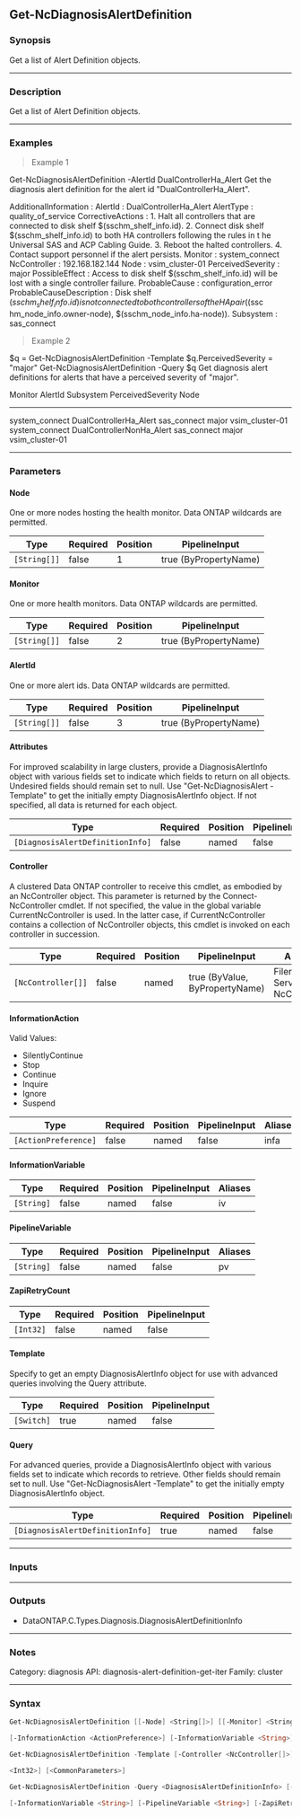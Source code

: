 Get-NcDiagnosisAlertDefinition
------------------------------

### Synopsis
Get a list of Alert Definition objects.

---

### Description

Get a list of Alert Definition objects.

---

### Examples
> Example 1

Get-NcDiagnosisAlertDefinition  -AlertId DualControllerHa_Alert
Get the diagnosis alert definition for the alert id "DualControllerHa_Alert".

AdditionalInformation    :
AlertId                  : DualControllerHa_Alert
AlertType                : quality_of_service
CorrectiveActions        : 1. Halt all controllers that are connected to disk shelf $(sschm_shelf_info.id).
                           2. Connect disk shelf $(sschm_shelf_info.id) to both HA controllers following the rules in t
                           he Universal SAS and ACP Cabling Guide.
                           3. Reboot the halted controllers.
                           4. Contact support personnel if the alert persists.
Monitor                  : system_connect
NcController             : 192.168.182.144
Node                     : vsim_cluster-01
PerceivedSeverity        : major
PossibleEffect           : Access to disk shelf $(sschm_shelf_info.id) will be lost with a single controller failure.
ProbableCause            : configuration_error
ProbableCauseDescription : Disk shelf $(sschm_shelf_info.id) is not connected to both controllers of the HA pair ($(ssc
                           hm_node_info.owner-node), $(sschm_node_info.ha-node)).
Subsystem                : sas_connect

> Example 2

$q = Get-NcDiagnosisAlertDefinition -Template
$q.PerceivedSeverity = "major"
Get-NcDiagnosisAlertDefinition -Query $q
Get diagnosis alert definitions for alerts that have a perceived severity of "major".

Monitor          AlertId                          Subsystem          PerceivedSeverity  Node
-------          -------                          ---------          -----------------  ----
system_connect   DualControllerHa_Alert           sas_connect        major              vsim_cluster-01
system_connect   DualControllerNonHa_Alert        sas_connect        major              vsim_cluster-01

---

### Parameters
#### **Node**
One or more nodes hosting the health monitor.  Data ONTAP wildcards are permitted.

|Type        |Required|Position|PipelineInput        |
|------------|--------|--------|---------------------|
|`[String[]]`|false   |1       |true (ByPropertyName)|

#### **Monitor**
One or more health monitors.  Data ONTAP wildcards are permitted.

|Type        |Required|Position|PipelineInput        |
|------------|--------|--------|---------------------|
|`[String[]]`|false   |2       |true (ByPropertyName)|

#### **AlertId**
One or more alert ids.  Data ONTAP wildcards are permitted.

|Type        |Required|Position|PipelineInput        |
|------------|--------|--------|---------------------|
|`[String[]]`|false   |3       |true (ByPropertyName)|

#### **Attributes**
For improved scalability in large clusters, provide a DiagnosisAlertInfo object with various fields set to indicate which fields to return on all objects.  Undesired fields should remain set to null.  Use "Get-NcDiagnosisAlert -Template" to get the initially empty DiagnosisAlertInfo object.  If not specified, all data is returned for each object.

|Type                            |Required|Position|PipelineInput|
|--------------------------------|--------|--------|-------------|
|`[DiagnosisAlertDefinitionInfo]`|false   |named   |false        |

#### **Controller**
A clustered Data ONTAP controller to receive this cmdlet, as embodied by an NcController object.  This parameter is returned by the Connect-NcController cmdlet.  If not specified, the value in the global variable CurrentNcController is used.  In the latter case, if CurrentNcController contains a collection of NcController objects, this cmdlet is invoked on each controller in succession.

|Type              |Required|Position|PipelineInput                 |Aliases                          |
|------------------|--------|--------|------------------------------|---------------------------------|
|`[NcController[]]`|false   |named   |true (ByValue, ByPropertyName)|Filer<br/>Server<br/>NcController|

#### **InformationAction**

Valid Values:

* SilentlyContinue
* Stop
* Continue
* Inquire
* Ignore
* Suspend

|Type                |Required|Position|PipelineInput|Aliases|
|--------------------|--------|--------|-------------|-------|
|`[ActionPreference]`|false   |named   |false        |infa   |

#### **InformationVariable**

|Type      |Required|Position|PipelineInput|Aliases|
|----------|--------|--------|-------------|-------|
|`[String]`|false   |named   |false        |iv     |

#### **PipelineVariable**

|Type      |Required|Position|PipelineInput|Aliases|
|----------|--------|--------|-------------|-------|
|`[String]`|false   |named   |false        |pv     |

#### **ZapiRetryCount**

|Type     |Required|Position|PipelineInput|
|---------|--------|--------|-------------|
|`[Int32]`|false   |named   |false        |

#### **Template**
Specify to get an empty DiagnosisAlertInfo object for use with advanced queries involving the Query attribute.

|Type      |Required|Position|PipelineInput|
|----------|--------|--------|-------------|
|`[Switch]`|true    |named   |false        |

#### **Query**
For advanced queries, provide a DiagnosisAlertInfo object with various fields set to indicate which records to retrieve.  Other fields should remain set to null.  Use "Get-NcDiagnosisAlert -Template" to get the initially empty DiagnosisAlertInfo object.

|Type                            |Required|Position|PipelineInput|
|--------------------------------|--------|--------|-------------|
|`[DiagnosisAlertDefinitionInfo]`|true    |named   |false        |

---

### Inputs

---

### Outputs
* DataONTAP.C.Types.Diagnosis.DiagnosisAlertDefinitionInfo

---

### Notes
Category: diagnosis
API: diagnosis-alert-definition-get-iter
Family: cluster

---

### Syntax
```PowerShell
Get-NcDiagnosisAlertDefinition [[-Node] <String[]>] [[-Monitor] <String[]>] [[-AlertId] <String[]>] [-Attributes <DiagnosisAlertDefinitionInfo>] [-Controller <NcController[]>] 
```
```PowerShell
[-InformationAction <ActionPreference>] [-InformationVariable <String>] [-PipelineVariable <String>] [-ZapiRetryCount <Int32>] [<CommonParameters>]
```
```PowerShell
Get-NcDiagnosisAlertDefinition -Template [-Controller <NcController[]>] [-InformationAction <ActionPreference>] [-InformationVariable <String>] [-PipelineVariable <String>] [-ZapiRetryCount 
```
```PowerShell
<Int32>] [<CommonParameters>]
```
```PowerShell
Get-NcDiagnosisAlertDefinition -Query <DiagnosisAlertDefinitionInfo> [-Attributes <DiagnosisAlertDefinitionInfo>] [-Controller <NcController[]>] [-InformationAction <ActionPreference>] 
```
```PowerShell
[-InformationVariable <String>] [-PipelineVariable <String>] [-ZapiRetryCount <Int32>] [<CommonParameters>]
```
